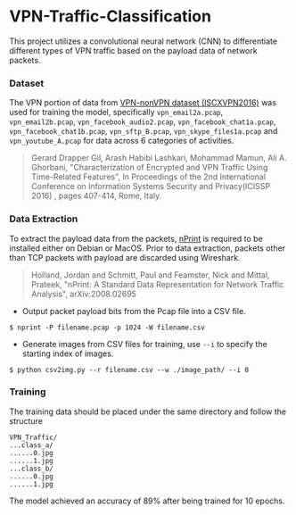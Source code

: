 # VPN-Traffic-Classification

This project utilizes a convolutional neural network (CNN) to differentiate different types of VPN traffic based on the payload data of network packets.

### Dataset

The VPN portion of data from [VPN-nonVPN dataset (ISCXVPN2016)](https://www.unb.ca/cic/datasets/vpn.html) was used for training the model, specifically `vpn_email2a.pcap`, `vpn_email2b.pcap`, `vpn_facebook_audio2.pcap`, `vpn_facebook_chat1a.pcap`, `vpn_facebook_chat1b.pcap`, `vpn_sftp_B.pcap`, `vpn_skype_files1a.pcap` and `vpn_youtube_A.pcap` for data across 6 categories of activities.

>Gerard Drapper Gil, Arash Habibi Lashkari, Mohammad Mamun, Ali A. Ghorbani, "Characterization of Encrypted and VPN Traffic Using Time-Related Features", In Proceedings of the 2nd International Conference on Information Systems Security and Privacy(ICISSP 2016) , pages 407-414, Rome, Italy.

### Data Extraction

To extract the payload data from the packets, [nPrint](https://nprint.github.io/nprint/) is required to be installed either on Debian or MacOS. Prior to data extraction, packets other than TCP packets with payload are discarded using Wireshark.

>Holland, Jordan and Schmitt, Paul and Feamster, Nick and Mittal, Prateek, "nPrint: A Standard Data Representation for Network Traffic Analysis", arXiv:2008.02695

* Output packet payload bits from the Pcap file into a CSV file.
```
$ nprint -P filename.pcap -p 1024 -W filename.csv
```

* Generate images from CSV files for training, use `--i` to specify the starting index of images.
```
$ python csv2img.py --r filename.csv --w ./image_path/ --i 0
```

### Training

The training data should be placed under the same directory and follow the structure
```
VPN_Traffic/
...class_a/
......0.jpg
......1.jpg
...class_b/
......0.jpg
......1.jpg
```

The model achieved an accuracy of 89% after being trained for 10 epochs.

